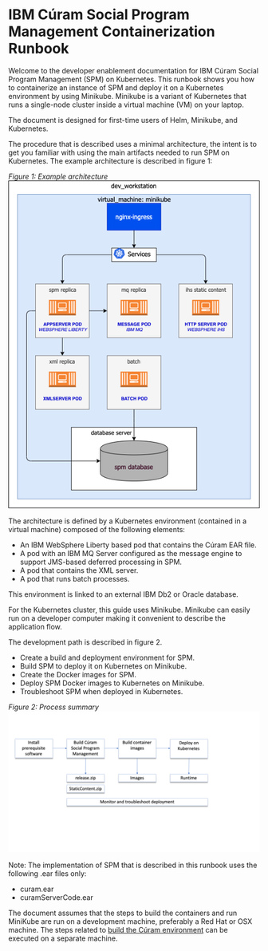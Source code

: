 # IBM Cúram Social Program Management Containerization Runbook

Welcome to the developer enablement documentation for IBM Cúram Social Program Management (SPM) on Kubernetes.
This runbook shows you how to containerize an instance of SPM and deploy it on a Kubernetes environment by using Minikube.
Minikube is a variant of Kubernetes that runs a single-node cluster inside a virtual machine (VM) on your laptop.

The document is designed for first-time users of Helm, Minikube, and Kubernetes.

The procedure that is described uses a minimal architecture, the intent is to get you familiar with using the main artifacts needed to run SPM on Kubernetes. The example architecture is described in figure 1:

*Figure 1: Example architecture*
![Figure 1: Example architecture](IMAGES/architecture.png)

The architecture is defined by a Kubernetes environment (contained in a virtual machine) composed of the following elements:

* An IBM WebSphere Liberty based pod that contains the Cúram EAR file.
* A pod with an IBM MQ Server configured as the message engine to support JMS-based deferred processing in SPM.
* A pod that contains the XML server.
* A pod that runs batch processes.

This environment is linked to an external IBM Db2 or Oracle database.

For the Kubernetes cluster, this guide uses Minikube. Minikube can easily run on a developer computer making it convenient to describe the application flow.

The development path is described in figure 2.

* Create a build and deployment environment for SPM.
* Build SPM to deploy it on Kubernetes on Minikube.
* Create the Docker images for SPM.
* Deploy SPM Docker images to Kubernetes on Minikube.
* Troubleshoot SPM when deployed in Kubernetes.

*Figure 2: Process summary*
![Figure 2: Process summary](IMAGES/summary_process.png)

Note: The implementation of SPM that is described in this runbook uses the following .ear files only:

* curam.ear
* curamServerCode.ear

The document assumes that the steps to build the containers and run MiniKube are run on a development machine, preferably a Red Hat or OSX machine.
The steps related to [build the Cúram environment](01-PREREQ/spm-build) can be executed on a separate machine.
